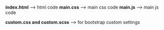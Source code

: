 **index.html** --> html code
**main.css** --> main css code
**main.js** --> main js code

**custom.css and custom.scss** --> for bootstrap custom settings

